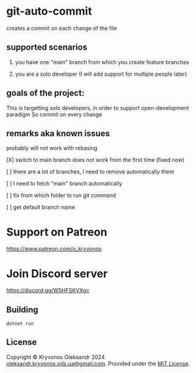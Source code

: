 # git-auto-commit
creates a commit on each change of the file

## supported scenarios
1) you have one "main" branch from which you create feature branches

2) you are a solo developer (I will add support for multiple people later)

## goals of the project:
This is targetting solo developers, in order to support open-development paradigm
So commit on every change

## remarks aka known issues
probably will not work with rebasing

[X] switch to main branch does not work from the first time (fixed now)

[ ] there are a lot of branches, I need to remove automatically them

[ ] I need to fetch "main" branch automatically

[ ] fix from which folder to run git command

[ ] get default branch name 
# Support on Patreon

https://www.patreon.com/o_kryvonos


# Join Discord server 

https://discord.gg/W5HFSKVXgc

## Building

```
dotnet run
```

## License

Copyright © Kryvonos Oleksandr 2024 <oleksandr.kryvonos.ods.ua@gmail.com>. Provided under the [MIT License](http://opensource.org/licenses/MIT).

